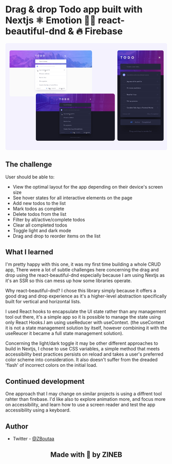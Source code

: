 # Drag & drop Todo app built with Nextjs ⚛️ Emotion 👩‍🎤 react-beautiful-dnd & 🔥 Firebase

![Design preview for the Todo app coding challenge](/public/design-preview.png)

## The challenge

User should be able to:

- View the optimal layout for the app depending on their device's screen size
- See hover states for all interactive elements on the page
- Add new todos to the list
- Mark todos as complete
- Delete todos from the list
- Filter by all/active/complete todos
- Clear all completed todos
- Toggle light and dark mode
- Drag and drop to reorder items on the list

## What I learned

I'm pretty happy with this one, it was my first time building a whole CRUD app, There were a lot of subtle challenges here concerning the drag and drop using the react-beautiful-dnd especially because I am using Nextjs as it's an SSR so this can mess up how some libraries operate.

Why react-beautiful-dnd? I chose this library simply because it offers a good drag and drop experience as it's a higher-level abstraction specifically built for vertical and horizontal lists.

I used React hooks to encapsulate the UI state rather than any management tool out there, it's a simple app so it is possible to manage the state using only React Hooks.I am using useReducer with useContext. (the useContext it is not a state management solution by itself, however combining it with the useReucer it became a full state management solution).

Concerning the light/dark toggle it may be other different approaches to build in Nextjs, I chose to use CSS variables, a simple method that meets accessibility best practices persists on reload and takes a user's preferred color scheme into consideration. It also doesn't suffer from the dreaded 'flash' of incorrect colors on the initial load.

## Continued development

One approach that I may change on similar projects is using a diffrent tool rahter than firebase. I'd like also to explore animation more, and focus more on accessibility, and learn how to use a screen reader and test the app accessibility using a keyboard.

## Author

<!-- - Website - [Zineb Boutaa](https://zineb-bou.github.io/) -->

- Twitter - [@ZBoutaa](https://twitter.com/ZBoutaa)

<h2 align="center"> Made with 💖 by ZINEB </h2>

